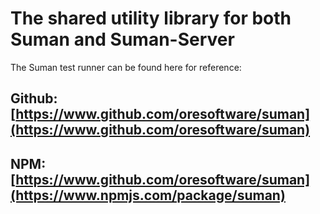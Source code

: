 

# The shared utility library for both Suman and Suman-Server

The Suman test runner can be found here for reference:

## Github: [https://www.github.com/oresoftware/suman](https://www.github.com/oresoftware/suman)
## NPM: [https://www.github.com/oresoftware/suman](https://www.npmjs.com/package/suman)